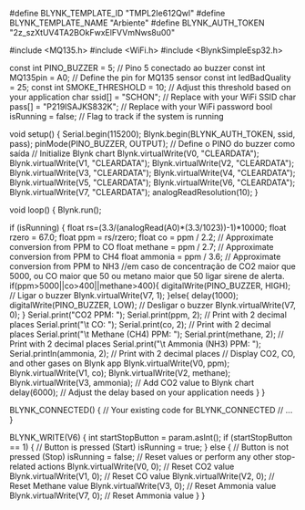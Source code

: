 #define BLYNK_TEMPLATE_ID "TMPL2Ie612Qwl"
#define BLYNK_TEMPLATE_NAME "Arbiente"
#define BLYNK_AUTH_TOKEN "2z_szXtUV4TA2BOkFwxElFVVmNws8u00"

#include <MQ135.h>
#include <WiFi.h>
#include <BlynkSimpleEsp32.h>

const int PINO_BUZZER = 5; // Pino 5 conectado ao buzzer
const int MQ135pin = A0;        // Define the pin for MQ135 sensor
const int ledBadQuality = 25;
const int SMOKE_THRESHOLD = 10; // Adjust this threshold based on your application
char ssid[] = "SCHON"; // Replace with your WiFi SSID
char pass[] = "P219ISAJKS832K";    // Replace with your WiFi password
bool isRunning = false; // Flag to track if the system is running

void setup() {
  Serial.begin(115200);
  Blynk.begin(BLYNK_AUTH_TOKEN, ssid, pass);
  pinMode(PINO_BUZZER, OUTPUT); // Define o PINO do buzzer como saída
  // Initialize Blynk chart
  Blynk.virtualWrite(V0, "CLEARDATA");
  Blynk.virtualWrite(V1, "CLEARDATA");
  Blynk.virtualWrite(V2, "CLEARDATA");
  Blynk.virtualWrite(V3, "CLEARDATA");
  Blynk.virtualWrite(V4, "CLEARDATA");
  Blynk.virtualWrite(V5, "CLEARDATA");
  Blynk.virtualWrite(V6, "CLEARDATA");
  Blynk.virtualWrite(V7, "CLEARDATA");
  analogReadResolution(10); 
}

void loop() {
  Blynk.run();

  if (isRunning) {
    float rs=(3.3/(analogRead(A0)*(3.3/1023))-1)*10000;
    float rzero = 67.0;
    float ppm = rs/rzero;
    float co = ppm / 2.2;        // Approximate conversion from PPM to CO
    float methane = ppm / 2.7;    // Approximate conversion from PPM to CH4
    float ammonia = ppm / 3.6;    // Approximate conversion from PPM to NH3
    //em caso de concentração de CO2 maior que 5000, ou CO maior que 50 ou metano maior que 50 ligar sirene de alerta.
    if(ppm>5000||co>400||methane>400){
      digitalWrite(PINO_BUZZER, HIGH); // Ligar o buzzer
      Blynk.virtualWrite(V7, 1);
    }else{
    delay(1000);
      digitalWrite(PINO_BUZZER, LOW); // Desligar o buzzer
      Blynk.virtualWrite(V7, 0);
    }
    Serial.print("CO2 PPM: ");
    Serial.print(ppm, 2);        // Print with 2 decimal places
    Serial.print("\t CO: ");
    Serial.print(co, 2);         // Print with 2 decimal places
    Serial.print("\t Methane (CH4) PPM: ");
    Serial.print(methane, 2);    // Print with 2 decimal places
    Serial.print("\t Ammonia (NH3) PPM: ");
    Serial.println(ammonia, 2);    // Print with 2 decimal places
    // Display CO2, CO, and other gases on Blynk app
    Blynk.virtualWrite(V0, ppm);
    Blynk.virtualWrite(V1, co);
    Blynk.virtualWrite(V2, methane);
    Blynk.virtualWrite(V3, ammonia);
    // Add CO2 value to Blynk chart
    delay(6000); // Adjust the delay based on your application needs
  }
}

BLYNK_CONNECTED() {
  // Your existing code for BLYNK_CONNECTED
  // ...
}

BLYNK_WRITE(V6) {
  int startStopButton = param.asInt();
  if (startStopButton == 1) { // Button is pressed (Start)
    isRunning = true;
  } else { // Button is not pressed (Stop)
    isRunning = false;
    // Reset values or perform any other stop-related actions
    Blynk.virtualWrite(V0, 0); // Reset CO2 value
    Blynk.virtualWrite(V1, 0); // Reset CO value
    Blynk.virtualWrite(V2, 0); // Reset Methane value
    Blynk.virtualWrite(V3, 0); // Reset Ammonia value
    Blynk.virtualWrite(V7, 0); // Reset Ammonia value
  }
}
